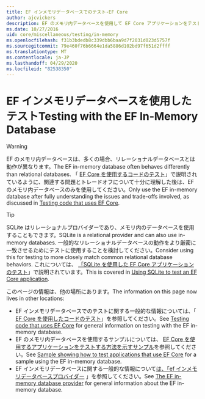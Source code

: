 ```yaml
---
title: EF インメモリデータベースでのテスト-EF Core
author: ajcvickers
description: EF のメモリ内データベースを使用して EF Core アプリケーションをテストする
ms.date: 10/27/2016
uid: core/miscellaneous/testing/in-memory
ms.openlocfilehash: f31b3bdedb8c339dbb6baa9d7f2031d023d5757f
ms.sourcegitcommit: 79e460f76b6664e1da5886d102bd97f651d2ffff
ms.translationtype: MT
ms.contentlocale: ja-JP
ms.lasthandoff: 04/29/2020
ms.locfileid: "82538350"
---
```

# <a name="testing-with-the-ef-in-memory-database"></a><span data-ttu-id="ecc0a-103">EF インメモリデータベースを使用したテスト</span><span class="sxs-lookup"><span data-stu-id="ecc0a-103">Testing with the EF In-Memory Database</span></span>

> [!WARNING]
> <span data-ttu-id="ecc0a-104">EF のメモリ内データベースは、多くの場合、リレーショナルデータベースとは動作が異なります。</span><span class="sxs-lookup"><span data-stu-id="ecc0a-104">The EF in-memory database often behaves differently than relational databases.</span></span>
> <span data-ttu-id="ecc0a-105">「 [EF Core を使用するコードのテスト](xref:core/miscellaneous/testing/index)」で説明されているように、関連する問題とトレードオフについて十分に理解した後は、EF のメモリ内データベースのみを使用してください。</span><span class="sxs-lookup"><span data-stu-id="ecc0a-105">Only use the EF in-memory database after fully understanding the issues and trade-offs involved, as discussed in [Testing code that uses EF Core](xref:core/miscellaneous/testing/index).</span></span>  

> [!TIP]
> <span data-ttu-id="ecc0a-106">SQLite はリレーショナルプロバイダーであり、メモリ内のデータベースを使用することもできます。</span><span class="sxs-lookup"><span data-stu-id="ecc0a-106">SQLite is a relational provider and can also use in-memory databases.</span></span>
> <span data-ttu-id="ecc0a-107">一般的なリレーショナルデータベースの動作をより厳密に一致させるためにテストに使用することを検討してください。</span><span class="sxs-lookup"><span data-stu-id="ecc0a-107">Consider using this for testing to more closely match common relational database behaviors.</span></span>
> <span data-ttu-id="ecc0a-108">これについては、 [「SQLite を使用した EF Core アプリケーションのテスト](xref:core/miscellaneous/testing/sqlite)」で説明されています。</span><span class="sxs-lookup"><span data-stu-id="ecc0a-108">This is covered in [Using SQLite to test an EF Core application](xref:core/miscellaneous/testing/sqlite).</span></span>   

<span data-ttu-id="ecc0a-109">このページの情報は、他の場所にあります。</span><span class="sxs-lookup"><span data-stu-id="ecc0a-109">The information on this page now lives in other locations:</span></span>
* <span data-ttu-id="ecc0a-110">EF インメモリデータベースでのテストに関する一般的な情報については、「 [EF Core を使用したコードのテスト](xref:core/miscellaneous/testing/index)」を参照してください。</span><span class="sxs-lookup"><span data-stu-id="ecc0a-110">See [Testing code that uses EF Core](xref:core/miscellaneous/testing/index) for general information on testing with the EF in-memory database.</span></span>
* <span data-ttu-id="ecc0a-111">EF のメモリ内データベースを使用するサンプルについては、 [EF Core を使用するアプリケーションをテストする方法を示すサンプル](xref:core/miscellaneous/testing/testing-sample)を参照してください。</span><span class="sxs-lookup"><span data-stu-id="ecc0a-111">See [Sample showing how to test applications that use EF Core](xref:core/miscellaneous/testing/testing-sample) for a sample using the EF in-memory database.</span></span>
* <span data-ttu-id="ecc0a-112">EF インメモリデータベースに関する一般的な情報について[は、「ef インメモリデータベースプロバイダー](xref:core/providers/in-memory/index) 」を参照してください。</span><span class="sxs-lookup"><span data-stu-id="ecc0a-112">See [The EF in-memory database provider](xref:core/providers/in-memory/index) for general information about the EF in-memory database.</span></span>

